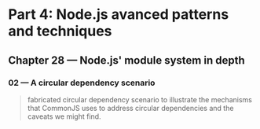 # Part 4: Node.js avanced patterns and techniques
## Chapter 28 &mdash; Node.js' module system in depth 
### 02 &mdash; A circular dependency scenario
> fabricated circular dependency scenario to illustrate the mechanisms that CommonJS uses to address circular dependencies and the caveats we might find.

